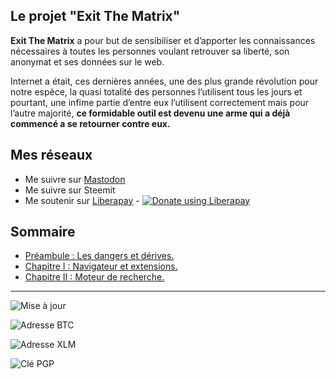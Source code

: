 
## Le projet "Exit The Matrix"

**Exit The Matrix** a pour but de sensibiliser et d’apporter les connaissances nécessaires à toutes les personnes voulant retrouver sa liberté, son anonymat et ses données sur le web.

Internet a était, ces dernières années, une des plus grande révolution pour notre espèce, la quasi totalité des personnes l’utilisent tous les jours et pourtant, une infime partie d’entre eux l’utilisent correctement mais pour l’autre majorité, **ce formidable outil est devenu une arme qui a déjà commencé a se retourner contre eux.**

## Mes réseaux
 - Me suivre sur <a rel="me" href="https://mastodon.social/@themerovingian">Mastodon</a>
 - Me suivre sur Steemit
 - Me soutenir sur [Liberapay](https://liberapay.com/The-Merovingian) - 
<noscript><a href="https://liberapay.com/The-Merovingian/donate"><img alt="Donate using Liberapay" src="https://liberapay.com/assets/widgets/donate.svg"></a></noscript>


## Sommaire
- [Préambule : Les dangers et dérives.](https://the-mer0vingian.github.io/exit-the-matrix/dangers-et-derives)
- [Chapitre I : Navigateur et extensions.](https://the-mer0vingian.github.io/exit-the-matrix/navigateur-et-extensions)
- [Chapitre II : Moteur de recherche.](https://the-mer0vingian.github.io/exit-the-matrix/moteur-de-recherche)

---
![Mise à jour](https://img.shields.io/github/last-commit/The-Mer0vingian/exit-the-matrix?label=Derni%C3%A8re%20modification&style=for-the-badge)

![Adresse BTC](https://img.shields.io/keybase/btc/test?style=for-the-badge)

![Adresse XLM](https://img.shields.io/keybase/xlm/f?style=for-the-badge)

![Clé PGP](https://img.shields.io/keybase/pgp/d?style=for-the-badge)
